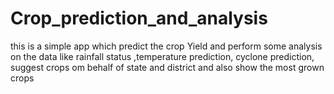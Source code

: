 # Crop_prediction_and_analysis
this is a simple app which predict the crop Yield and perform some analysis on the data like rainfall status ,temperature prediction, cyclone prediction, suggest crops om behalf of state and district and also show the most grown crops 
